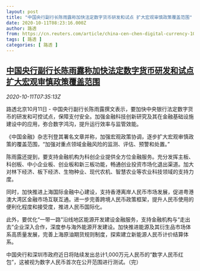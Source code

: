 ```yaml
---
layout: post
title: "中国央行副行长陈雨露称加快法定数字货币研发和试点 扩大宏观审慎政策覆盖范围"
date: 2020-10-11T08:23:16.000Z
author: 路透
from: https://cn.reuters.com/article/china-cen-chen-digital-currency-1011-idCNKBS26W07D
tags: [ 路透 ]
categories: [ 路透 ]
---
```

<!--1602404596000-->
[中国央行副行长陈雨露称加快法定数字货币研发和试点 扩大宏观审慎政策覆盖范围](https://cn.reuters.com/article/china-cen-chen-digital-currency-1011-idCNKBS26W07D)
------

<div>
<div><i>2020-10-11T07:35:13Z</i></div><p>路透北京10月11日 - 中国央行副行长陈雨露撰文表示，要加快中央银行法定数字货币的研发和可控试点，保障支付安全。加强金融科技创新研究及其在金融基础设施建设中的应用，弥合数字鸿沟，提升运行效率与监管效能。</p><p>《中国金融》杂志刊登其署名文章并称，加强宏观政策协调，逐步扩大宏观审慎政策的覆盖范围，“加强对重点领域金融风险的监测、评估、预警和处置。”</p><p>陈雨露还提到，要支持金融机构为科创企业提供全方位金融服务。充分发挥主板、科创板、中小企业板、创业板和新三板功能，畅通创业投资市场化退出渠道。加大对林下经济、板下经济、生物种业、现代农机、智慧农业等农业科技领域的支持力度。</p><p>同时，加快推进上海国际金融中心建设，支持香港离岸人民币市场发展，促进粤港澳大湾区金融市场互联互通。进一步完善跨境人民币政策框架，提升人民币使用的便利化程度和接受度，推进人民币国际化。</p><p>此外，要优化“一带一路”沿线地区能源开发建设金融服务，支持金融机构与“走出去”企业深入合作，深度参与海外能源开发建设。加快推进能源及其衍生品市场体系高质量发展，完善上海原油期货规则制度，探索建立新能源人民币计价结算体系。</p><p>中国央行和深圳市政府近日将陆续发出总计1,000万元人民币的“数字人民币红包”，这被视为数字人民币首次在公开范围进行测试。（完）</p>
</div>
